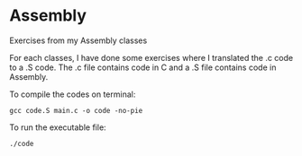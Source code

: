 # Assembly
Exercises from my Assembly classes

For each classes, I have done some exercises where I translated the .c code to a .S code. The .c file contains code in C and a .S file contains code in Assembly.

To compile the codes on terminal:
```
gcc code.S main.c -o code -no-pie
```

To run the executable file:
```
./code
```
